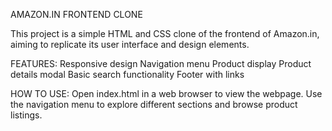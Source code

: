 AMAZON.IN FRONTEND CLONE

This project is a simple HTML and CSS clone of the frontend of Amazon.in, aiming to replicate its user interface and design elements.

FEATURES:
Responsive design
Navigation menu
Product display
Product details modal
Basic search functionality
Footer with links

HOW TO USE:
Open index.html in a web browser to view the webpage. Use the navigation menu to explore different sections and browse product listings.

